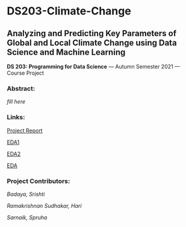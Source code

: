 # DS203-Climate-Change
## Analyzing and Predicting Key Parameters of Global and Local Climate Change using Data Science and Machine Learning

**DS 203: Programming for Data Science** — Autumn Semester 2021 — Course Project 

### Abstract:
*fill here*

### Links:
[Project Report](https://github.com/sipsipstea/DS203-Climate-Change)

[EDA1](https://github.com/sipsipstea/DS203-Climate-Change)

[EDA2](https://github.com/sipsipstea/DS203-Climate-Change)

[EDA](https://github.com/sipsipstea/DS203-Climate-Change)

### Project Contributors:

*Badaya, Srishti*

*Ramakrishnan Sudhakar, Hari*

*Sarnaik, Spruha*
